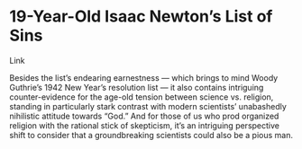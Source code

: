 # 19-Year-Old Isaac Newton’s List of Sins

Link

Besides the list’s endearing earnestness — which brings to mind Woody Guthrie’s 1942 New Year’s resolution list — it also contains intriguing counter-evidence for the age-old tension between science vs. religion, standing in particularly stark contrast with modern scientists’ unabashedly nihilistic attitude towards “God.” And for those of us who prod organized religion with the rational stick of skepticism, it’s an intriguing perspective shift to consider that a groundbreaking scientists could also be a pious man.






